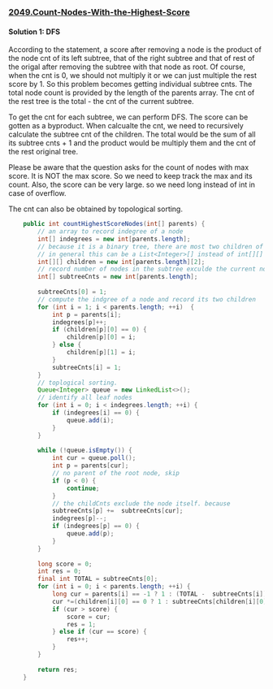 ### [2049.Count-Nodes-With-the-Highest-Score](https://leetcode.com/problems/count-nodes-with-the-highest-score/)

#### Solution 1: DFS

According to the statement, a score after removing a node is the product of the node cnt of its left subtree, that of the right subtree and that of rest of the origal after removing the subtree with that node as root. Of course, when the cnt is 0, we should not multiply it or we can just multiple the rest score by 1. So this problem becomes getting individual subtree cnts. The total node count is provided by the length of the parents array. The cnt of the rest tree is the total - the cnt of the current subtree.

To get the cnt for each subtree, we can perform DFS. The score can be gotten as a byproduct. When calcualte the cnt, we need to recursively calculate the subtree cnt of the children. The total would be the sum of all its subtree cnts + 1 and the product would be multiply them and the cnt of the rest original tree.

Please be aware that the question asks for the count of nodes with max score. It is NOT the max score. So we need to keep track the max and its count. Also, the score can be very large. so we need long instead of int in case of overflow.

The cnt can also be obtained by topological sorting. 

```java
    public int countHighestScoreNodes(int[] parents) {
	    // an array to record indegree of a node
        int[] indegrees = new int[parents.length];
		// because it is a binary tree, there are most two children of a node. So int[parents.length][2] is enough
		// in general this can be a List<Integer>[] instead of int[][]
        int[][] children = new int[parents.length][2];
		// record number of nodes in the subtree exculde the current node.
        int[] subtreeCnts = new int[parents.length];
		
		subtreeCnts[0] = 1;
		// compute the indgree of a node and record its two children
        for (int i = 1; i < parents.length; ++i)  {
            int p = parents[i];
            indegrees[p]++;
            if (children[p][0] == 0) {
                children[p][0] = i;
            } else {
                children[p][1] = i;
            }
			subtreeCnts[i] = 1;
        }
		// toplogical sorting. 
        Queue<Integer> queue = new LinkedList<>();
		// identify all leaf nodes
        for (int i = 0; i < indegrees.length; ++i) {
            if (indegrees[i] == 0) {
                queue.add(i);
            }
        }
        
        while (!queue.isEmpty()) {
            int cur = queue.poll();
			int p = parents[cur];
			// no parent of the root node, skip 
            if (p < 0) {
                continue;
            }
			// the childCnts exclude the node itself. because 
            subtreeCnts[p] +=  subtreeCnts[cur];
            indegrees[p]--;
            if (indegrees[p] == 0) {
                queue.add(p);
            }
        }
        
        long score = 0;
        int res = 0;
        final int TOTAL = subtreeCnts[0];
        for (int i = 0; i < parents.length; ++i) {
            long cur = parents[i] == -1 ? 1 : (TOTAL -  subtreeCnts[i]);
            cur *=(children[i][0] == 0 ? 1 : subtreeCnts[children[i][0]]) * (children[i][1] == 0 ? 1 : subtreeCnts[children[i][1]]);
            if (cur > score) {
                score = cur;
                res = 1;
            } else if (cur == score) {
                res++;
            }
        }
        
        return res;
    }
```
